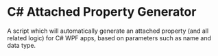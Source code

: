 # C# Attached Property Generator
A script which will automatically generate an attached property (and all related logic) for C# WPF apps, based on parameters such as name and data type.
